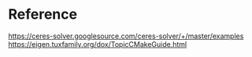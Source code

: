 # Reference
https://ceres-solver.googlesource.com/ceres-solver/+/master/examples
https://eigen.tuxfamily.org/dox/TopicCMakeGuide.html